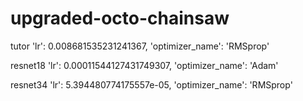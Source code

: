 # upgraded-octo-chainsaw
tutor
'lr': 0.008681535231241367, 'optimizer_name': 'RMSprop'

resnet18
'lr': 0.00011544127431749307, 'optimizer_name': 'Adam'

resnet34
'lr': 5.394480774175557e-05, 'optimizer_name': 'RMSprop'
